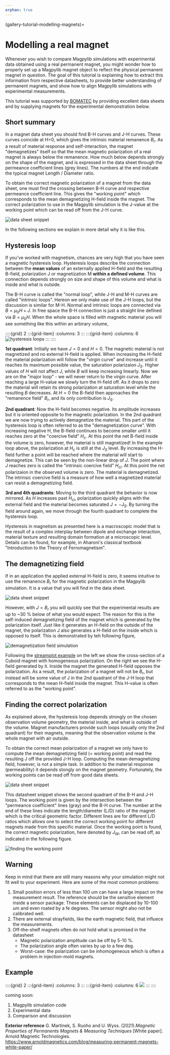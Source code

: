 ```yaml
---
orphan: true
---
```


(gallery-tutorial-modelling-magnets)=

# Modelling a real magnet

Whenever you wish to compare Magpylib simulations with experimental data obtained using a real permanent magnet, you might wonder how to properly set up a Magpylib magnet object to reflect the physical permanent magnet in question. The goal of this tutorial is explaining how to extract this information from respective datasheets, to provide better understanding of permanent magnets, and show how to align Magpylib simulations with experimental measurements.

This tutorial was supported by [BOMATEC](https://www.bomatec.com/de) by providing excellent data sheets and by supplying magnets for the experimental demonstration below.

## Short summary

In a magnet data sheet you should find B-H curves and J-H curves. These curves coincide at H=0, which gives the intrinsic material remanence $B_r$. As a result of material response and self-interaction, the magnet "demagnetizes" itself so that the mean magnetic polarization of a real magnet is always below the remanence. How much below depends strongly on the shape of the magnet, and is expressed in the data sheet through the permeance coefficient lines (grey lines). The numbers at the end indicate the typical magnet Length / Diameter ratio.

To obtain the correct magnetic polarization of a magnet from the data sheet, one must find the crossing between B-H curve and respective permeance coefficient line. This gives the "working point" which corresponds to the mean demagnetizing H-field inside the magnet. The correct polarization to use in the Magpylib simulation is the J-value at the working point which can be read off from the J-H curve.

![data sheet snippet](../../_static/images/gallery_tutorial_magnet_datasheet2.png)

In the following sections we explain in more detail why it is like this.

## Hysteresis loop

If you've worked with magnetism, chances are very high that you have seen a magnetic hysteresis loop. Hysteresis loops describe the connection between the **mean values** of an externally applied H-field and the resulting B-field, polarization J or magnetization M **within a defined volume**. This connection depends strongly on size and shape of this volume and what is inside and what is outside.

The B-H curve is called the "normal loop", while J-H and M-H curves are called "intrinsic loops". Hereon we only make use of the J-H loops, but the discussion is similar for M-H. Normal and intrinsic loops are connected via $B = \mu_0 H + J$. In free space the B-H connection is just a straight line defined via $B = \mu_0 H$. When the whole space is filled with magnetic material you will see something like this within an arbirary volume,

::::{grid} 2
:::{grid-item}
:columns: 3
:::
:::{grid-item}
:columns: 6
![hysteresis loops](../../_static/images/gallery_tutorial_magnet_hysteresis.png)
:::
::::

**1st quadrant**: Initially we have $J=0$ and $H=0$. The magnetic material is not magnetized and no external H-field is applied. When increasing the H-field the material polarization will follow the "virgin curve" and increase until it reaches its maximum possible value, the saturation polarizaion $J_S$. Higher values of $H$ will not affect $J$, while $B$ will keep increasing linearly. Now we are on the "major loop" - we will never return to the virgin curve. After reaching a large H-value we slowly turn the H-field off. As it drops to zero the material will retain its strong polarization at saturation level while the resulting $B$ decreases. At $H = 0$ the B-field then approaches the "remanence field" $B_r$, and its only contribution is $J_S$.

**2nd quadrant**: Now the H-field becomes negative. Its amplitude increases but it is oriented opposite to the magnetic polarization. In the 2nd quadrant we are now trying to actively demagnetize the material. This part of the hysteresis loop is often referred to as the "demagnetization curve". With increasing negative H, the B-field continues to become smaller until it reaches zero at the "coercive field" $H_c$. At this point the net B-field inside the volume is zero, however, the material is still magnetized! In the example loop above, the polarization at $H_c$ is still at the $J_S$ level. By increasing the H-field further a point will be reached where the material will start to demagnetize. This can be seen by the non-linear drop of $J$. The point where $J$ reaches zero is called the "intrinsic coercive field" $H_{ci}$. At this point the net polarizaion in the observed volume is zero. The material is demagnetized. The intrinsic coercive field is a measure of how well a magnetized material can resist a demagnetizing field.

**3rd and 4th quadrants**: Moving to the third quadrant the behavior is now mirrored. As $H$ increases past $H_{ci}$, polarization quickly aligns with the external field and the material becomes saturated $J=-J_S$. By turning the field around again, we move through the fourth quadrant to complete the hysteresis loop.

Hysteresis in magnetism as presented here is a macroscopic model that is the result of a complex interplay between dipole and exchange interaction, material texture and resulting domain formation at a microscopic level. Details can be found, for example, in Aharoni's classical textbook "Introduction to the Theory of Ferromagnetism".

## The demagnetizing field

If in an application the applied external H-field is zero, it seems intuitive to use the remanence $B_r$ for the magnetic polarization in the Magpylib simulation. It is a value that you will find in the data sheet.

![data sheet snippet](../../_static/images/gallery_tutorial_magnet_table.png)

However, with $J=B_r$ you will quickly see that the experimental results are up to ~30 % below of what you would expect. The reason for this is the self-induced demagnetizing field of the magnet which is generated by the polarization itself. Just like it generates an H-field on the outside of the magnet, the polarization J also generates a H-field on the inside which is opposed to itself. This is demonstrated by teh following figure,

![demagnetization field simulation](../../_static/images/gallery_tutorial_magnet_fieldcomparison.png)

Following the [streamplot example](gallery-vis-mpl-streamplot) on the left we show the cross-section of a Cuboid magnet with homogeneous polarization. On the right we see the H-field generated by it. Inside the magnet the generated H-field opposes the polarization. As a result, the polarization of a magnet will not be $B_r$, but instead will be some value of J in the 2nd quadrant of the J-H loop that corresponds to the mean H-field inside the magnet. This H-value is often referred to as the "working point".

## Finding the correct polarization

As explained above, the hysteresis loop depends strongly on the chosen observation volume geometry, the material inside, and what is outside of the volume. Magnet manufacturers provide such loops (usually only the 2nd quadrant) for their magnets, meaning that the observation volume is the whole magnet with air outside.

To obtain the correct mean polarization of a magnet we only have to compute the mean demagnetizing field (= working point) and read the resulting J off the provided J-H loop. Computing the mean demagnetizing field, however, is not a simple task. In addition to the material response (permeability) it depends stongly on the magnet geometry. Fortunately, the working points can be read off from good data sheets. 

![data sheet snippet](../../_static/images/gallery_tutorial_magnet_datasheet.png)

This datasheet snippet shows the second quadrant of the B-H and J-H loops. The working point is given by the intersection between the "permeance coefficient" lines (gray) and the B-H curve. The number at the end of these lines indicate the length/diameter (L/D) ratio of the magnet which is the critical geometric factor. Different lines are for different L/D ratios which allows one to select the correct working point for different magnets made from this specific material. Once the working point is found, the correct magnetic polarization, here denoted by $J_W$, can be read off, as indicated in the following figure.

![finding the working point](../../_static/images/gallery_tutorial_magnet_LDratio.png)

## Warning

Keep in mind that there are still many reasons why your simulation might not fit well to your experiment. Here are some of the most common problems:

1. Small position errors of less than 100 um can have a large impact on the measurement result. The reference should be the sensitive element inside a sensor package. These elements can be displaced by 10-100 um and even roated by a fe degrees. The sensor might also not be calibrated well.
3. There are external strayfields, like the earth magnetic field, that influece the measurements.
4. Off-the-shelf magnets often do not hold what is promised in the datasheet
    - Magnetic polarization amplitude can be off by 5-10 %.
    - The polarization angle often varies by up to a few deg.
    - Worst-case: the polarization can be inhomogeneous which is often a problem in injection-mold magnets.

## Example

::::{grid} 2
:::{grid-item}
:columns: 3
:::
:::{grid-item}
:columns: 6
![](../../_static/images/gallery_icon_WIP.png)
:::
::::

coming soon:
1. Magpylib simulation code
2. Experimental data
3. Comparison and discussion

**Exterior reference**
G. Martinek, S. Ruoho and U. Wyss. (2021).*Magnetic Properties of Permanents Magnets & Measuring Techniques* [White paper]. Arnold Magnetic Technologies. https://www.arnoldmagnetics.com/blog/measuring-permanent-magnets-white-paper/